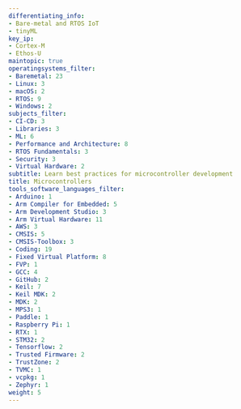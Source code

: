 ```yaml
---
differentiating_info:
- Bare-metal and RTOS IoT
- tinyML
key_ip:
- Cortex-M
- Ethos-U
maintopic: true
operatingsystems_filter:
- Baremetal: 23
- Linux: 3
- macOS: 2
- RTOS: 9
- Windows: 2
subjects_filter:
- CI-CD: 3
- Libraries: 3
- ML: 6
- Performance and Architecture: 8
- RTOS Fundamentals: 3
- Security: 3
- Virtual Hardware: 2
subtitle: Learn best practices for microcontroller development
title: Microcontrollers
tools_software_languages_filter:
- Arduino: 1
- Arm Compiler for Embedded: 5
- Arm Development Studio: 3
- Arm Virtual Hardware: 11
- AWS: 3
- CMSIS: 5
- CMSIS-Toolbox: 3
- Coding: 19
- Fixed Virtual Platform: 8
- FVP: 1
- GCC: 4
- GitHub: 2
- Keil: 7
- Keil MDK: 2
- MDK: 2
- MPS3: 1
- Paddle: 1
- Raspberry Pi: 1
- RTX: 1
- STM32: 2
- Tensorflow: 2
- Trusted Firmware: 2
- TrustZone: 2
- TVMC: 1
- vcpkg: 1
- Zephyr: 1
weight: 5
---
```

